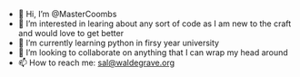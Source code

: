 - 👋 Hi, I’m @MasterCoombs
- 👀 I’m interested in learing about any sort of code as I am new to the craft and would love to get better
- 🌱 I’m currently learning python in firsy year university
- 💞️ I’m looking to collaborate on anything that I can wrap my head around
- 📫 How to reach me: sal@waldegrave.org

<!---
MasterCoombs/MasterCoombs is a ✨ special ✨ repository because its `README.md` (this file) appears on your GitHub profile.
You can click the Preview link to take a look at your changes.
--->
